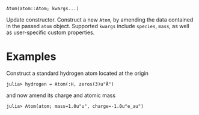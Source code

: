 ```
Atom(atom::Atom; kwargs...)
```

Update constructor. Construct a new `Atom`, by amending the data contained in the passed `atom` object. Supported `kwargs` include `species`, `mass`, as well as user-specific custom properties.

# Examples

Construct a standard hydrogen atom located at the origin

```julia-repl
julia> hydrogen = Atom(:H, zeros(3)u"Å")
```

and now amend its charge and atomic mass

```julia-repl
julia> Atom(atom; mass=1.0u"u", charge=-1.0u"e_au")
```
